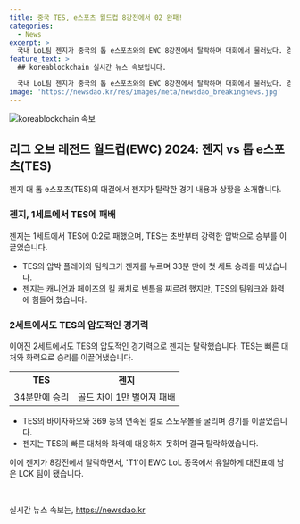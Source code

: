 ```yaml
---
title: 중국 TES, e스포츠 월드컵 8강전에서 02 완패!
categories:
  - News
excerpt: >
  국내 LoL팀 젠지가 중국의 톱 e스포츠와의 EWC 8강전에서 탈락하며 대회에서 물러났다. 경기에서 톱 e스포츠의 강력한 플레이에 젠지가 패배했고, 결국 2세트로 완패했다. 이로써 T1이 유일하게 대진표에 남았다. T1은 북미의 팀리퀴드 혼다와의 4강전에서 결승 진출을 노리게 된다. EWC 2024의 뜨거운 전개에 관심이 집중되어 있다.
feature_text: >
  ## koreablockchain 실시간 뉴스 속보입니다.

  국내 LoL팀 젠지가 중국의 톱 e스포츠와의 EWC 8강전에서 탈락하며 대회에서 물러났다. 경기에서 톱 e스포츠의 강력한 플레이에 젠지가 패배했고, 결국 2세트로 완패했다. 이로써 T1이 유일하게 대진표에 남았다. T1은 북미의 팀리퀴드 혼다와의 4강전에서 결승 진출을 노리게 된다. EWC 2024의 뜨거운 전개에 관심이 집중되어 있다.
image: 'https://newsdao.kr/res/images/meta/newsdao_breakingnews.jpg'
---
```


<p><img src="https://newsdao.kr/res/images/meta/newsdao_breakingnews.jpg" alt="koreablockchain 속보" /></p>

<h2 data-ke-size="size26">리그 오브 레전드 월드컵(EWC) 2024: 젠지 vs 톱 e스포츠(TES)</h2>

<p data-ke-size="size16">젠지 대 톱 e스포츠(TES)의 대결에서 젠지가 탈락한 경기 내용과 상황을 소개합니다.</p>

<h3>젠지, 1세트에서 TES에 패배</h3>

<p data-ke-size="size16">젠지는 1세트에서 TES에 0:2로 패했으며, TES는 초반부터 강력한 압박으로 승부를 이끌었습니다.</p>

<ul>
  <li>TES의 압박 플레이와 팀워크가 젠지를 누르며 33분 만에 첫 세트 승리를 따냈습니다.</li>
  <li>젠지는 캐니언과 페이즈의 킬 캐치로 빈틈을 찌르려 했지만, TES의 팀워크와 화력에 힘들어 했습니다.</li>
</ul>

<h3>2세트에서도 TES의 압도적인 경기력</h3>

<p data-ke-size="size16">이어진 2세트에서도 TES의 압도적인 경기력으로 젠지는 탈락했습니다. TES는 빠른 대처와 화력으로 승리를 이끌어냈습니다.</p>

<table style="width: 100%;">
<tbody>
<tr>
<td style="text-align: center; height: 17px;"><b>TES</b></td>
<td style="text-align: center; height: 17px;"><b>젠지</b></td>
</tr>
<tr>
<td style="text-align: center; height: 17px;">34분만에 승리</td>
<td style="text-align: center; height: 17px;">골드 차이 1만 벌어져 패배</td>
</tr>
</tbody>
</table>

<ul>
  <li>TES의 바이자하오와 369 등의 연속된 킬로 스노우볼을 굴리며 경기를 이끌었습니다.</li>
  <li>젠지는 TES의 빠른 대처와 화력에 대응하지 못하며 결국 탈락하였습니다.</li>
</ul>

<p data-ke-size="size16">이에 젠지가 8강전에서 탈락하면서, 'T1'이 EWC LoL 종목에서 유일하게 대진표에 남은 LCK 팀이 됐습니다.</p>

<p data-ke-size="size16">&nbsp;</p>
실시간 뉴스 속보는, <a href="https://newsdao.kr" rel="dofollow">https://newsdao.kr</a>


